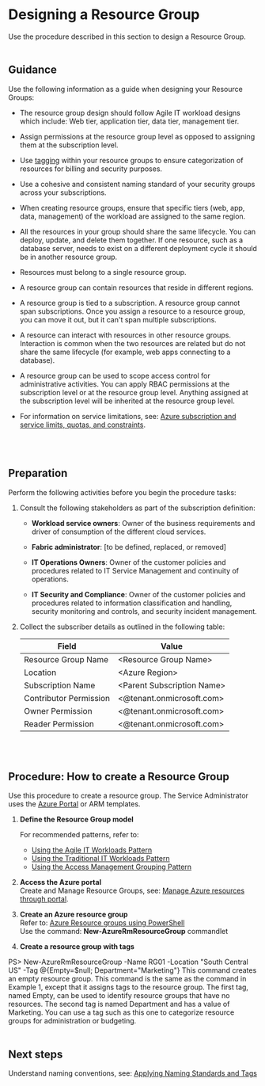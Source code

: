 # Designing a Resource Group 
Use the procedure described in this section to design a Resource Group. 
<br />
<br />

## Guidance
Use the following information as a guide when designing your Resource Groups:

- The resource group design should follow Agile IT workload designs which include:  Web tier, application 
   tier, data tier, management tier. 
   
- Assign permissions at the resource group level as opposed to assigning them at the subscription level. 
- Use [tagging](4.1-Applying-Azure-Tags.md) within your resource groups to ensure categorization of resources for billing and security purposes. 
- Use a cohesive and consistent naming standard of your security groups across your subscriptions. 
- When creating resource groups, ensure that specific tiers (web, app, data, management) of the workload 
   are assigned to the same region. 
- All the resources in your group should share the same lifecycle. You can deploy, update, and  delete them together. If one resource, such as a database server, needs to exist on a different deployment cycle it should be in another resource group. 
- Resources must belong to a single resource group. 
- A resource group can contain resources that reside in different regions. 
- A resource group is tied to a subscription. A resource group cannot span subscriptions. Once you assign a 
  resource to a resource group, you can move it out, but it can't span multiple subscriptions. 
- A resource can interact with resources in other resource groups. Interaction is common when the two 
  resources are related but do not share the same lifecycle (for example, web apps connecting to a 
  database). 
- A resource group can be used to scope access control for administrative activities. You can apply RBAC 
  permissions at the subscription level or at the resource group level. Anything assigned at the subscription 
  level will be inherited at the resource group level. 
- For information on service limitations, see: [Azure subscription and service limits, quotas, and constraints](https://docs.microsoft.com/en-us/azure/azure-subscription-service-limits).  
<br />
<br />

## Preparation 
Perform the following activities before you begin the procedure tasks:  

1. Consult the following stakeholders as part of the subscription definition:

   - **Workload service owners**:  Owner of the business requirements and driver of consumption of the 
   different cloud services. 

   - **Fabric administrator**:  [to be defined, replaced, or removed] 

   - **IT Operations Owners**:  Owner of the customer policies and procedures related to IT Service 
   Management and continuity of operations. 

   - **IT Security and Compliance**:  Owner of the customer policies and procedures related to information 
   classification and handling, security monitoring and controls, and security incident management. 

2. Collect the subscriber details as outlined in the following table:

   | Field | Value |
   |------------------------------|----------------------------|
   | Resource Group Name   | \<Resource Group Name\>   | 
   | Location    | \<Azure Region\> | 
   | Subscription Name  | \<Parent Subscription Name\>  | 
   | Contributor Permission    | \<@tenant.onmicrosoft.com\> |  
   | Owner Permission   | \<@tenant.onmicrosoft.com\> |  
   | Reader Permission   | \<@tenant.onmicrosoft.com\> |  
<br />
<br />

## Procedure:  How to create a Resource Group 
Use this procedure to create a resource group. The Service Administrator uses the [Azure Portal](https://ms.portal.azure.com/) or ARM 
templates. 

1. **Define the Resource Group model**

   For recommended patterns, refer to:  
   - [Using the Agile IT Workloads Pattern](3.1.1-Using-the-Agile-IT-Workloads-Pattern.md) 
   - [Using the Traditional IT Workloads Pattern](3.1.2-Using-the-Traditional-IT-Workloads-Pattern.md) 
   - [Using the Access Management Grouping Pattern](3.1.3-Using-the-Access-Management-Grouping-Pattern.md) 

2. **Access the Azure portal**  
   Create and Manage Resource Groups, see: [Manage Azure resources through portal](https://docs.microsoft.com/en-us/rest/api/resources/resourcegroups). 

3. **Create an Azure resource group**  
   Refer to:  [Azure Resource groups using PowerShell](https://docs.microsoft.com/en-us/powershell/module/azurerm.resources/new-azurermresourcegroup?view=azurermps-6.1.0&viewFallbackFrom=azurermps-5.1.1)  
   Use the command: **New-AzureRmResourceGroup** commandlet 

4. **Create a resource group with tags**  
   
  PS> New-AzureRmResourceGroup -Name RG01 -Location "South Central US" -Tag @{Empty=$null; Department="Marketing"}
  This command creates an empty resource group. This command is the same as the command in Example 1, except that it assigns tags to the   resource group. The first tag, named Empty, can be used to identify resource groups that have no resources. The second tag is named Department and has a value of Marketing. You can use a tag such as this one to categorize resource groups for administration or budgeting.
<br />
<br />
 
## Next steps 
Understand naming conventions, see: [Applying Naming Standards and Tags](4.0-Applying-Naming-Standards-and-Tags.md) 
